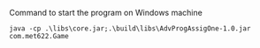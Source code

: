 Command to start the program on Windows machine
```
java -cp .\libs\core.jar;.\build\libs\AdvProgAssigOne-1.0.jar com.met622.Game
```